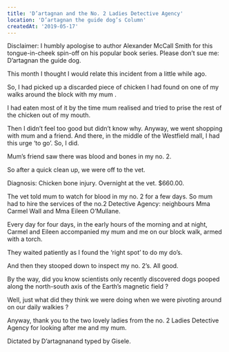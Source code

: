 ```yaml
---
title: 'D’artagnan and the No. 2 Ladies Detective Agency'
location: 'D’artagnan the guide dog’s Column'
createdAt: '2019-05-17'
---
```

Disclaimer: I humbly apologise to author Alexander McCall Smith for this tongue-in-cheek spin-off on his popular book series. Please don’t sue me: D’artagnan the guide dog.

This month I thought I would relate this incident from a little while ago.

So, I had picked up a discarded piece of chicken I had found on one of my walks around the block with my mum .

I had eaten most of it by the time mum realised and tried to prise the rest of the chicken out of my mouth.

Then I didn’t feel too good but didn’t know why. Anyway, we went shopping with mum and a friend. And there, in the middle of the Westfield mall, I had this urge ‘to go’. So, I did.

Mum’s friend saw there was blood and bones in my no. 2.

So after a quick clean up, we were off to the vet.

Diagnosis: Chicken bone injury. Overnight at the vet. $660.00.

The vet told mum to watch for blood in my no. 2 for a few days. So mum had to hire the services of the no.2 Detective Agency: neighbours Mma Carmel Wall and Mma Eileen O’Mullane.

Every day for four days, in the early hours of the morning and at night, Carmel and Eileen accompanied my mum and me on our block walk, armed with a torch.

They waited patiently as I found the ‘right spot’ to do my do’s.

And then they stooped down to inspect my no. 2’s. All good.

 By the way, did you know scientists only recently discovered dogs pooped along the north-south axis of the Earth’s magnetic field ?

Well, just what did they think we were doing when we were pivoting around on our daily walkies ?

Anyway, thank you to the two lovely ladies from the no. 2 Ladies Detective Agency for looking after me and my mum.

Dictated by D’artagnanand typed by Gisele.